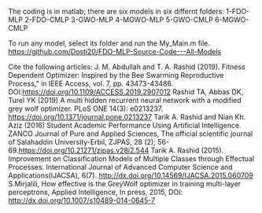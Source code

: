 The coding is in matlab; there are six models in six differnt folders: 
1-FDO-MLP
2-FDO-CMLP
3-GWO-MLP
4-MGWO-MLP
5-GWO-CMLP
6-MGWO-CMLP

To run any model, select its folder and run the My_Main.m file.
https://github.com/Dosti20/FDO-MLP-Source-Code---All-Models

Cite the following articles:
J. M. Abdullah and T. A. Rashid (2019). Fitness Dependent Optimizer: Inspired by the Bee Swarming Reproductive Process," in IEEE Access, vol. 7, pp. 43473-43486. DOI:https://doi.org/10.1109/ACCESS.2019.2907012
Rashid TA, Abbas DK, Turel YK (2019) A multi hidden recurrent neural network with a modified grey wolf optimizer. PLoS ONE 14(3): e0213237. https://doi.org/10.1371/journal.pone.0213237
Tarik A. Rashid and Nian Kh. Aziz (2016) Student Academic Performance Using Artificial Intelligence. ZANCO Journal of Pure and Applied Sciences, The official scientific journal of Salahaddin University-Erbil, ZJPAS, 28 (2); 56-69.https://doi.org/10.21271/zjpas.v28i2.544
Tarik A. Rashid (2015). Improvement on Classification Models of Multiple Classes through Effectual Processes. International Journal of Advanced Computer Science and Applications(IJACSA), 6(7). http://dx.doi.org/10.14569/IJACSA.2015.060709
S.Mirjalili, How effective is the GreyWolf optimizer in training multi-layer perceptrons, Applied Intelligence, In press, 2015, DOI: http://dx.doi.org/10.1007/s10489-014-0645-7
